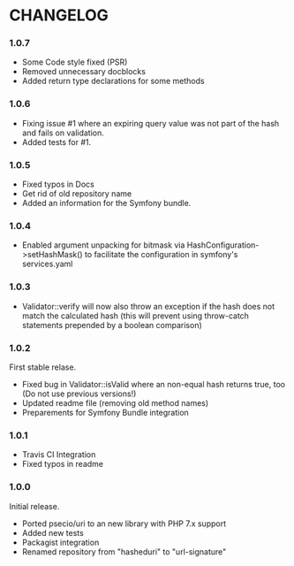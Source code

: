 # CHANGELOG #

### 1.0.7
* Some Code style fixed (PSR)
* Removed unnecessary docblocks
* Added return type declarations for some methods

### 1.0.6
* Fixing issue #1 where an expiring query value was not part of the hash and fails on validation.
* Added tests for #1.

### 1.0.5
* Fixed typos in Docs
* Get rid of old repository name
* Added an information for the Symfony bundle.

### 1.0.4
* Enabled argument unpacking for bitmask via HashConfiguration->setHashMask() to facilitate the configuration in symfony's services.yaml

### 1.0.3
* Validator::verify will now also throw an exception if the hash does not match the calculated hash (this will prevent using throw-catch statements prepended by a boolean comparison)

### 1.0.2
First stable relase.
* Fixed bug in Validator::isValid where an non-equal hash returns true, too (Do not use previous versions!)
* Updated readme file (removing old method names)
* Preparements for Symfony Bundle integration

### 1.0.1
* Travis CI Integration
* Fixed typos in readme

### 1.0.0
Initial release.
* Ported psecio/uri to an new library with PHP 7.x support
* Added new tests
* Packagist integration
* Renamed repository from "hasheduri" to "url-signature" 